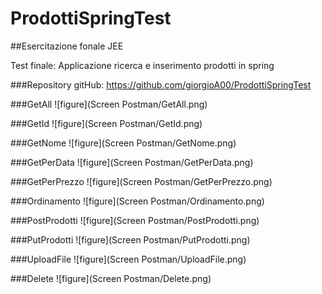# ProdottiSpringTest

##Esercitazione fonale JEE

Test finale: Applicazione ricerca e inserimento prodotti in spring

###Repository gitHub: https://github.com/giorgioA00/ProdottiSpringTest

###GetAll
![figure](Screen Postman/GetAll.png)

###GetId
![figure](Screen Postman/GetId.png)

###GetNome
![figure](Screen Postman/GetNome.png)

###GetPerData
![figure](Screen Postman/GetPerData.png)

###GetPerPrezzo
![figure](Screen Postman/GetPerPrezzo.png)

###Ordinamento
![figure](Screen Postman/Ordinamento.png)

###PostProdotti
![figure](Screen Postman/PostProdotti.png)

###PutProdotti
![figure](Screen Postman/PutProdotti.png)

###UploadFile
![figure](Screen Postman/UploadFile.png)

###Delete
![figure](Screen Postman/Delete.png)